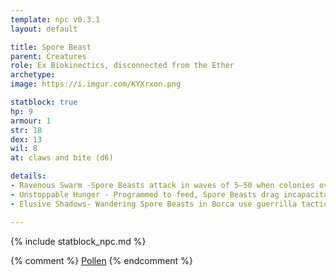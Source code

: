 ```yaml
---
template: npc v0.3.1
layout: default

title: Spore Beast
parent: Creatures
role: Ex Biokinectics, disconnected from the Ether
archetype: 
image: https://i.imgur.com/KYXrxon.png

statblock: true
hp: 9
armour: 1
str: 18
dex: 13
wil: 8
at: claws and bite (d6)

details:
- Ravenous Swarm -Spore Beasts attack in waves of 5–50 when colonies overflow or resources dwindle. Lone creatures rely on ambush tactics, lurking in shadows or clinging to ceilings for surprise strikes.  
- Unstoppable Hunger - Programmed to feed, Spore Beasts drag incapacitated victims back to their nests. They strike anything within 100 meters of their colony's roots, driven by instinctive colony defense.  
- Elusive Shadows- Wandering Spore Beasts in Borca use guerrilla tactics. If spotted before striking, they retreat and wait for a perfect opportunity to ambush.

---
```


{% include statblock_npc.md %}

{% comment %}
[Pollen](https://degenesis.com/world/cultures/pollen) 
{% endcomment %}
